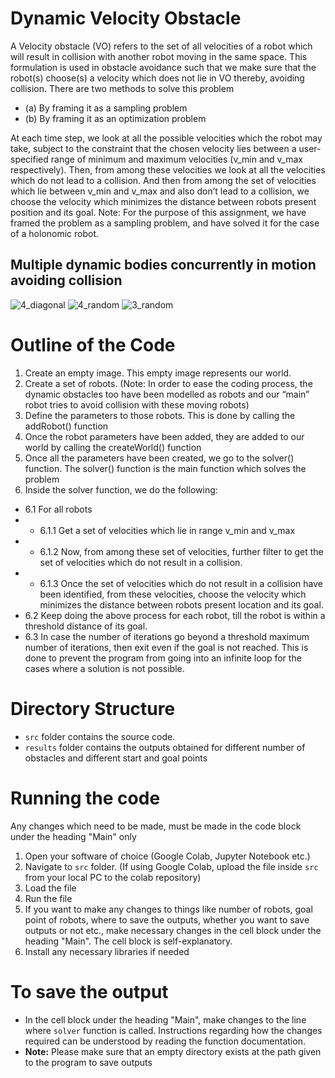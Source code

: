 # Dynamic Velocity Obstacle

A Velocity obstacle (VO) refers to the set of all velocities of a robot which will result in collision with another robot moving in the same space. This formulation is used in obstacle avoidance such that we make sure that the robot(s) choose(s) a velocity which does not lie in VO thereby, avoiding collision. There are two methods to solve this problem
- (a) By framing it as a sampling problem
- (b) By framing it as an optimization problem

At each time step, we look at all the possible velocities which the robot may take, subject to the constraint that the chosen velocity lies between a user-specified range of minimum and maximum velocities (v_min and v_max respectively). Then, from among these velocities we look at all the velocities which do not lead to a collision. And then from among the set of velocities which lie between v_min and v_max and also don’t lead to a collision, we choose the velocity which minimizes the distance between robots present position and its goal.
Note: For the purpose of this assignment, we have framed the problem as a sampling problem, and have solved it for the case of a holonomic robot.

## Multiple dynamic bodies concurrently in motion avoiding collision
![4_diagonal](https://user-images.githubusercontent.com/44245211/137789840-99fca316-0cfd-42c1-8eb3-31ac5159fb58.gif)
![4_random](https://user-images.githubusercontent.com/44245211/137789848-4efe5920-0acc-44a7-9c2b-4f5799809831.gif)
![3_random](https://user-images.githubusercontent.com/44245211/137790371-922347c6-a833-416c-b28c-c0865f03580d.gif)

# Outline of the Code
1. Create an empty image. This empty image represents our world.
2. Create a set of robots. (Note: In order to ease the coding process, the dynamic obstacles too
have been modelled as robots and our “main” robot tries to avoid collision with these moving
robots)
3. Define the parameters to those robots. This is done by calling the addRobot() function
4. Once the robot parameters have been added, they are added to our world by calling the
createWorld() function
5. Once all the parameters have been created, we go to the solver() function. The solver() function is the main function which solves the problem
6. Inside the solver function, we do the following:
- 6.1 For all robots
- - 6.1.1 Get a set of velocities which lie in range v_min and v_max
- - 6.1.2 Now, from among these set of velocities, further filter to get the set of velocities which do not result in a collision.
- - 6.1.3 Once the set of velocities which do not result in a collision have been identified, from these velocities, choose the velocity which minimizes the distance between robots present location and its goal.
- 6.2 Keep doing the above process for each robot, till the robot is within a threshold distance of its goal.
- 6.3 In case the number of iterations go beyond a threshold maximum number of iterations, then
exit even if the goal is not reached. This is done to prevent the program from going into an infinite loop for the cases where a solution is not possible.

# Directory Structure
- ```src``` folder contains the source code. 
- ```results``` folder contains the outputs obtained for different number of obstacles and different start and goal points
 
# Running the code
Any changes which need to be made, must be made in the code block under the heading "Main" only

1. Open your software of choice (Google Colab, Jupyter Notebook etc.)
2. Navigate to ```src``` folder. (If using Google Colab, upload the file inside ```src``` from your local PC to the colab repository)
3. Load the file
4. Run the file
5. If you want to make any changes to things like number of robots, goal point of robots, where to save the outputs, whether you want to save outputs or not etc., make necessary changes in the cell block under the heading "Main". The cell block is self-explanatory.
6. Install any necessary libraries if needed

# To save the output
- In the cell block under the heading "Main", make changes to the line where ```solver``` function is called. Instructions regarding how the changes required can be understood by reading the function documentation.
- **Note:** Please make sure that an empty directory exists at the path given to the program to save outputs
